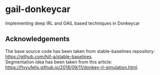 # gail-donkeycar
Implementing deep IRL and GAIL based techniques in Donkeycar

## Acknowledgements
The base source code has been taken from stable-baselines repository: https://github.com/hill-a/stable-baselines.  
Segmentation idea has been taken from this article: https://flyyufelix.github.io/2018/09/11/donkey-rl-simulation.html.  
